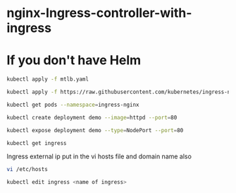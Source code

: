 # nginx-Ingress-controller-with-ingress

# If you don't have Helm

```bash
kubectl apply -f mtlb.yaml
```
```bash
kubectl apply -f https://raw.githubusercontent.com/kubernetes/ingress-nginx/controller-v1.12.0/deploy/static/provider/cloud/deploy.yaml
```
```bash
kubectl get pods --namespace=ingress-nginx
```
```bash
kubectl create deployment demo --image=httpd --port=80
```
```bash
kubectl expose deployment demo --type=NodePort --port=80
```
```bash
kubectl get ingress
```
Ingress external ip put in the vi hosts file and domain name also
```bash
vi /etc/hosts
```
```bash
kubectl edit ingress <name of ingress>
```
